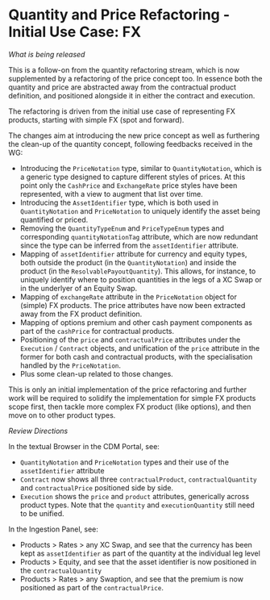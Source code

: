 # Quantity and Price Refactoring - Initial Use Case: FX

_What is being released_

This is a follow-on from the quantity refactoring stream, which is now supplemented by a refactoring of the price concept too. In essence both the quantity and price are abstracted away from the contractual product definition, and positioned alongside it in either the contract and execution.

The refactoring is driven from the initial use case of representing FX products, starting with simple FX (spot and forward).

The changes aim at introducing the new price concept as well as furthering the clean-up of the quantity concept, following feedbacks received in the WG:

- Introducing the `PriceNotation` type, similar to `QuantityNotation`, which is a generic type designed to capture different styles of prices. At this point only the `CashPrice` and `ExchangeRate` price styles have been represented, with a view to augment that list over time.
- Introducing the `AssetIdentifier` type, which is both used in `QuantityNotation` and `PriceNotation` to uniquely identify the asset being quantified or priced.
- Removing the `QuantityTypeEnum` and `PriceTypeEnum` types and corresponding `quantityNotationTag` attribute, which are now redundant since the type can be inferred from the `assetIdentifier` attribute.
- Mapping of `assetIdentifier` attribute for currency and equity types, both outside the product (in the `QuantityNotation`) and inside the product (in the `ResolvablePayoutQuantity`). This allows, for instance, to  uniquely identify where to position quantities in the legs of a XC Swap or in the underlyer of an Equity Swap.
- Mapping of `exchangeRate` attribute in the `PriceNotation` object for (simple) FX products. The price attributes have now been extracted away from the FX product definition.
- Mapping of options premium and other cash payment components as part of the `cashPrice` for contractual products.
- Positioning of the `price` and `contractualPrice` attributes under the `Execution` / `Contract` objects, and unification of the `price` attribute in the former for both cash and contractual products, with the specialisation handled by the `PriceNotation`.
- Plus some clean-up related to those changes.

This is only an initial implementation of the price refactoring and further work will be required to solidify the implementation for simple FX products scope first, then tackle more complex FX product (like options), and then move on to other product types.

_Review Directions_

In the textual Browser in the CDM Portal, see:

- `QuantityNotation` and `PriceNotation` types and their use of the `assetIdentifier` attribute
- `Contract` now shows all three `contractualProduct`, `contractualQuantity` and `contractualPrice` positioned side by side.
- `Execution` shows the `price` and `product` attributes, generically across product types. Note that the `quantity` and `executionQuantity` still need to be unified.

In the Ingestion Panel, see:

- Products > Rates > any XC Swap, and see that the currency has been kept as `assetIdentifier` as part of the quantity at the individual leg level
- Products > Equity, and see that the asset identifier is now positioned in the `contractualQuantity`
- Products > Rates > any Swaption, and see that the premium is now positioned as part of the `contractualPrice`.
